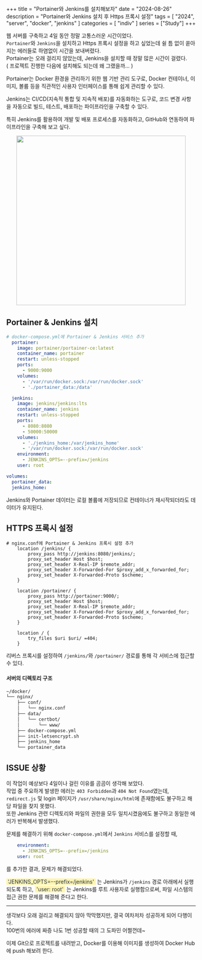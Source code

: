 +++
title = "Portainer와 Jenkins를 설치해보자"
date = "2024-08-26"
description = "Portainer와 Jenkins 설치 후 Https 프록시 설정"
tags = [
    "2024",
    "server",
    "docker",
    "jenkins"
]
categories = [
    "indiv"
]
series = ["Study"]
+++

웹 서버를 구축하고 4일 동안 정말 고통스러운 시간이었다. <br>
`Portainer`와 `Jenkins`을 설치하고 Https 프록시 설정을 하고 싶었는데 쉴 틈 없이 쏟아지는 에러들로 하염없이 시간을 보내버렸다. <br>
Portainer는 오래 걸리지 않았는데, Jenkins을 설치할 때 정말 많은 시간이 걸렸다.<br>
( 프로젝트 진행한 다음에 설치해도 되는데 왜 그랬을까... )

Portainer는 Docker 환경을 관리하기 위한 웹 기반 관리 도구로, Docker 컨테이너, 이미지, 볼륨 등을 직관적인 사용자 인터페이스를 통해 쉽게 관리할 수 있다. <br>

Jenkins는 CI/CD(지속적 통합 및 지속적 배포)를 자동화하는 도구로, 코드 변경 사항을 자동으로 빌드, 테스트, 배포하는 파이프라인을 구축할 수 있다.

특히 Jenkins를 활용하여 개발 및 배포 프로세스를 자동화하고, GitHub와 연동하여 파이프라인을 구축해 보고 싶다.

<p align="center"><img src="https://github.com/user-attachments/assets/e3d93ca0-9e74-429a-b368-47d5786069de" width="450"></p>

<!--more-->

## Portainer & Jenkins 설치

```yaml
# docker-compose.yml에 Portainer & Jenkins 서비스 추가
  portainer:
    image: portainer/portainer-ce:latest
    container_name: portainer
    restart: unless-stopped
    ports:
      - 9000:9000
    volumes:
      - '/var/run/docker.sock:/var/run/docker.sock'
      - './portainer_data:/data'

  jenkins:
    image: jenkins/jenkins:lts
    container_name: jenkins
    restart: unless-stopped
    ports:
      - 8080:8080
      - 50000:50000
    volumes:
      - './jenkins_home:/var/jenkins_home'
      - '/var/run/docker.sock:/var/run/docker.sock'
    environment:
      - JENKINS_OPTS=--prefix=/jenkins
    user: root

volumes:
  portainer_data:
  jenkins_home:
```

Jenkins와 Portainer 데이터는 로컬 볼륨에 저장되므로 컨테이너가 재시작되더라도 데이터가 유지된다.

## HTTPS 프록시 설정

```nginx
# nginx.conf에 Portainer & Jenkins 프록시 설정 추가
    location /jenkins/ {
        proxy_pass http://jenkins:8080/jenkins/;
        proxy_set_header Host $host;
        proxy_set_header X-Real-IP $remote_addr;
        proxy_set_header X-Forwarded-For $proxy_add_x_forwarded_for;
        proxy_set_header X-Forwarded-Proto $scheme;
    }

    location /portainer/ {
        proxy_pass http://portainer:9000/;
        proxy_set_header Host $host;
        proxy_set_header X-Real-IP $remote_addr;
        proxy_set_header X-Forwarded-For $proxy_add_x_forwarded_for;
        proxy_set_header X-Forwarded-Proto $scheme;
    }

    location / {
        try_files $uri $uri/ =404;
    }
```

리버스 프록시를 설정하여 `/jenkins/`와 `/portainer/` 경로를 통해 각 서비스에 접근할 수 있다.

#### 서버의 디렉토리 구조

```bash
~/docker/
└── nginx/
    ├── conf/
    │   └── nginx.conf
    ├── data/
    │   └── certbot/
    │       └── www/
    ├── docker-compose.yml
    ├── init-letsencrypt.sh
    ├── jenkins_home
    └── portainer_data
```

## ISSUE 상황

이 작업이 예상보다 4일이나 걸린 이유를 곰곰이 생각해 보았다. <br>
작업 중 주요하게 발생한 에러는 `403 Forbidden`과 `404 Not Found`였는데, `redirect.js` 및 login 페이지가 `/usr/share/nginx/html`에 존재함에도 불구하고 해당 파일을 찾지 못했다. <br>
또한 Jenkins 관련 디렉토리와 파일의 권한을 모두 일치시켰음에도 불구하고 동일한 에러가 반복해서 발생했다.

문제를 해결하기 위해 `docker-compose.yml`에서 `Jenkins` 서비스를 설정할 때,

```yaml
    environment:
      - JENKINS_OPTS=--prefix=/jenkins
    user: root
```

를 추가한 결과, 문제가 해결되었다.

<span style='color: #2D3748; background-color: #fff5b1'>&nbsp;'JENKINS_OPTS=--prefix=/jenkins'&nbsp;</span> 는 Jenkins가 `/jenkins` 경로 아래에서 실행되도록 하고, <span style='color: #2D3748; background-color: #fff5b1'>&nbsp;'user: root'&nbsp;</span> 는 Jenkins를 루트 사용자로 실행함으로써, 파일 시스템의 접근 권한 문제를 해결해 준다고 한다.

<hr>

생각보다 오래 걸리고 해결되지 않아 막막했지만, 결국 여차저차 성공하게 되어 다행이다. <br>
100번의 에러에 짜증 나도 1번 성공할 때의 그 도파민 어쩔껀데~

이제 Git으로 프로젝트를 내려받고, Docker를 이용해 이미지를 생성하여 Docker Hub에 push 해보려 한다.
